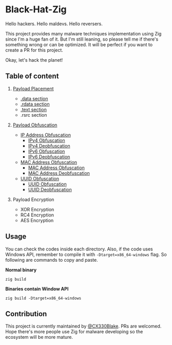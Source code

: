 # Black-Hat-Zig

Hello hackers. Hello maldevs. Hello reversers.

This project provides many malware techniques implementation using Zig since I'm a huge fan of it. But I'm still leaning, so please tell me if there's something wrong or can be optimized. It will be perfect if you want to create a PR for this project.

Okay, let's hack the planet!

## Table of content

1. [Payload Placement](./Payload-Placement/)
    - [.data section](./Payload-Placement/dot_data_section/)
    - [.rdata section](./Payload-Placement/dot_rdata_section/)
    - [.text section](./Payload-Placement/dot_text_section/)
    - .rsrc section
2. [Payload Obfuscation](./Payload-Obfuscation/)

    - [IP Address Obfuscation](./Payload-Obfuscation/IP-Address-Obfuscation/)
        - [IPv4 Obfuscation](./Payload-Obfuscation/IP-Address-Obfuscation/IPv4Fuscation/)
        - [IPv4 Deobfuscation](./Payload-Obfuscation/IP-Address-Obfuscation/IPv4Fuscation/)
        - [IPv6 Obfuscation](./Payload-Obfuscation/IP-Address-Obfuscation/IPv6Fuscation/)
        - [IPv6 Deobfuscation](./Payload-Obfuscation/IP-Address-Obfuscation/IPv6Deobfuscation/)
    - [MAC Address Obfuscation](./Payload-Obfuscation/MAC-Address-Obfuscation/)
        - [MAC Address Obfuscation](./Payload-Obfuscation/MAC-Address-Obfuscation/MACFuscation/)
        - [MAC Address Deobfuscation](./Payload-Obfuscation/MAC-Address-Obfuscation/MACDeobfuscation/)
    - [UUID Obfuscation](./Payload-Obfuscation/UUID-Obfuscation/)
        - [UUID Obfuscation](./Payload-Obfuscation/UUID-Obfuscation/UUIDFuscation/)
        - [UUID Deobfuscation](./Payload-Obfuscation/UUID-Obfuscation/UUIDDeobfuscation/)

3. Payload Encryption
    - XOR Encryption
    - RC4 Encryption
    - AES Encryption

## Usage

You can check the codes inside each directory. Also, if the code uses Windows API, remember to compile it with `-Dtarget=x86_64-windows` flag. So following are commands to copy and paste.

**Normal binary**

```
zig build
```

**Binaries contain Window API**

```
zig build -Dtarget=x86_64-windows
```

## Contribution

This project is currently maintained by [@CX330Blake](https://github.com/CX330Blake). PRs are welcomed. Hope there's more people use Zig for malware developing so the ecosystem will be more mature.
